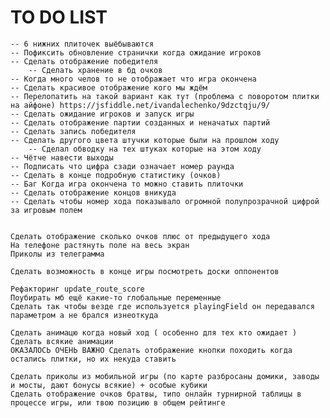 # TO DO LIST

	-- 6 нижних плиточек выёбываются
	-- Пофиксить обновление странички когда ожидание игроков
	-- Сделать отображение победителя
		-- Сделать хранение в бд очков
	-- Когда много челов то не отображает что игра окончена
	-- Сделать красивое отображение кого мы ждём
	-- Перелопатить на такой вариант как тут (проблема с поворотом плитки на айфоне) https://jsfiddle.net/ivandalechenko/9dzctqju/9/
	-- Сделать ожидание игроков и запуск игры
	-- Сделать отображение партии созданных и неначатых партий 
	-- Сделать запись победителя
	-- Сделать другого цвета штучки которые были на прошлом ходу
		-- Сделал обводку на тех штуках которые на этом ходу
	-- Чётче навести выходы
	-- Подписать что цифра сзади означает номер раунда
	-- Сделать в конце подробную статистику (очков)
	-- Баг Когда игра окончена то можно ставить плиточки
	-- Сделать отображение концов вникуда
	-- Сделать чтобы номер хода показывало огромной полупрозрачной цифрой за игровым полем 


	Сделать отображение сколько очков плюс от предыдущего хода
	На телефоне растянуть поле на весь экран
	Приколы из телеграмма

	Сделать возможность в конце игры посмотреть доски оппонентов

	Рефакторинг update_route_score
	Поубирать мб ещё какие-то глобальные переменные
	Сделать так чтобы везде где используется playingField он передавался параметром а не брался изнеоткуда

	Сделать анимацю когда новый ход ( особенно для тех кто ожидает )
	Сделать всякие анимации
	ОКАЗАЛОСЬ ОЧЕНЬ ВАЖНО Сделать отображение кнопки походить когда остались плитки, но их некуда ставить

	Сделать приколы из мобильной игры (по карте разбросаны домики, заводы и мосты, дают бонусы всякие) + особые кубики
	Сделать отображение очков братвы, типо онлайн турнирной таблицы в процессе игры, или твою позицию в общем рейтинге







